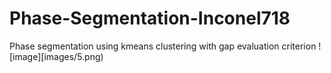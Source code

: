 # Phase-Segmentation-Inconel718

Phase segmentation using kmeans clustering with gap evaluation criterion
![image][images/5.png)
